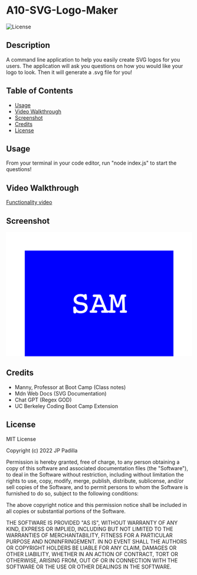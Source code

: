 # A10-SVG-Logo-Maker

![License](https://img.shields.io/badge/license-MIT-blue.svg)
## Description

A command line application to help you easily create SVG logos for you users. The application will ask you questions on how you would like your logo to look. Then it will generate a .svg file for you!

## Table of Contents

  - [Usage](#usage)
  - [Video Walkthrough](#video-walkthrough)
  - [Screenshot](#screenshot)
  - [Credits](#credits)
  - [License](#license)
## Usage

From your terminal in your code editor, run "node index.js" to start the questions!     

## Video Walkthrough

[Functionality video](https://drive.google.com/file/d/1KqKjskudwJ9lR16cZXAR_wNDAK8e9wgD/view "Video Walkthrough")

## Screenshot

![A picture of the logo](assets/svgviewer-png-output.png "Generated Logo")

## Credits
 - Manny, Professor at Boot Camp (Class notes)
 - Mdn Web Docs (SVG Documentation)
 - Chat GPT (Regex GOD)
 - UC Berkeley Coding Boot Camp Extension

## License

MIT License

Copyright (c) 2022 JP Padilla

Permission is hereby granted, free of charge, to any person obtaining a copy of this software and associated documentation files (the "Software"), to deal in the Software without restriction, including without limitation the rights to use, copy, modify, merge, publish, distribute, sublicense, and/or sell copies of the Software, and to permit persons to whom the Software is furnished to do so, subject to the following conditions:

The above copyright notice and this permission notice shall be included in all copies or substantial portions of the Software.

THE SOFTWARE IS PROVIDED "AS IS", WITHOUT WARRANTY OF ANY KIND, EXPRESS OR IMPLIED, INCLUDING BUT NOT LIMITED TO THE WARRANTIES OF MERCHANTABILITY, FITNESS FOR A PARTICULAR PURPOSE AND NONINFRINGEMENT. IN NO EVENT SHALL THE AUTHORS OR COPYRIGHT HOLDERS BE LIABLE FOR ANY CLAIM, DAMAGES OR OTHER LIABILITY, WHETHER IN AN ACTION OF CONTRACT, TORT OR OTHERWISE, ARISING FROM, OUT OF OR IN CONNECTION WITH THE SOFTWARE OR THE USE OR OTHER DEALINGS IN THE SOFTWARE.



